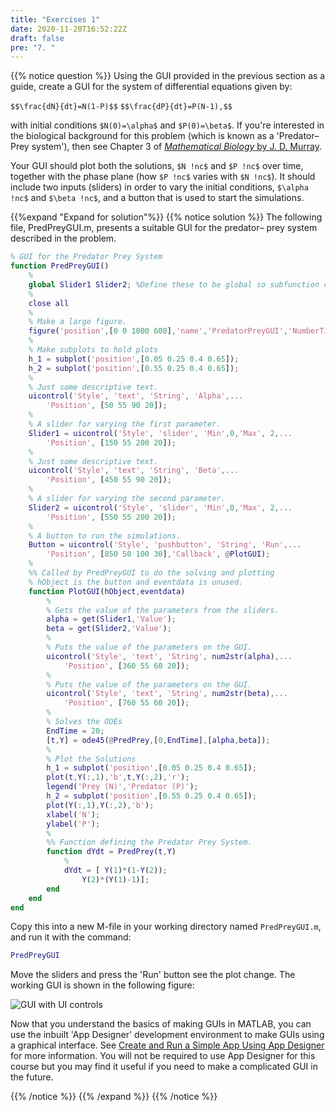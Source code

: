 ```yaml
---
title: "Exercises 1"
date: 2020-11-20T16:52:22Z
draft: false
pre: "7. "
---
```


{{% notice question %}}
Using the GUI provided in the previous section as a guide, create a GUI for the system of differential equations given by:

`$$\frac{dN}{dt}=N(1-P)$$`
`$$\frac{dP}{dt}=P(N-1),$$`

with initial conditions `$N(0)=\alpha$` and `$P(0)=\beta$`.
If you're interested in the biological background for this problem (which is known as a 'Predator–Prey system'), then see Chapter 3 of [*Mathematical Biology* by J. D. Murray](http://solo.bodleian.ox.ac.uk/permalink/f/n28kah/oxfaleph021829964).

Your GUI should plot both the solutions, `$N !nc$` and `$P !nc$` over time, together with the phase plane (how `$P !nc$` varies with `$N !nc$`).
It should include two inputs (sliders) in order to vary the initial conditions, `$\alpha !nc$` and `$\beta !nc$`, and a button that is used to start the simulations.

{{%expand "Expand for solution"%}}
{{% notice solution %}}
The following file, PredPreyGUI.m, presents a suitable GUI for the predator– prey system described in the problem.

```matlab
% GUI for the Predator Prey System
function PredPreyGUI()
    %
    global Slider1 Slider2; %Define these to be global so subfunction can see slider
    %
    close all
    %
    % Make a large figure.
    figure('position',[0 0 1000 600],'name','PredatorPreyGUI','NumberTitle','off');
    %
    % Make subplots to hold plots
    h_1 = subplot('position',[0.05 0.25 0.4 0.65]);
    h_2 = subplot('position',[0.55 0.25 0.4 0.65]);
    %
    % Just some descriptive text.
    uicontrol('Style', 'text', 'String', 'Alpha',...
        'Position', [50 55 90 20]);
    %
    % A slider for varying the first parameter.
    Slider1 = uicontrol('Style', 'slider', 'Min',0,'Max', 2,...
        'Position', [150 55 200 20]);
    %
    % Just some descriptive text.
    uicontrol('Style', 'text', 'String', 'Beta',...
        'Position', [450 55 90 20]);
    %
    % A slider for varying the second parameter.
    Slider2 = uicontrol('Style', 'slider', 'Min',0,'Max', 2,...
        'Position', [550 55 200 20]);
    %
    % A button to run the simulations.
    Button = uicontrol('Style', 'pushbutton', 'String', 'Run',...
        'Position', [850 50 100 30],'Callback', @PlotGUI);
    %
    %% Called by PredPreyGUI to do the solving and plotting
    % hObject is the button and eventdata is unused.
    function PlotGUI(hObject,eventdata)
        %
        % Gets the value of the parameters from the sliders.
        alpha = get(Slider1,'Value');
        beta = get(Slider2,'Value');
        %
        % Puts the value of the parameters on the GUI.
        uicontrol('Style', 'text', 'String', num2str(alpha),...
            'Position', [360 55 60 20]);
        %
        % Puts the value of the parameters on the GUI.
        uicontrol('Style', 'text', 'String', num2str(beta),...
            'Position', [760 55 60 20]);
        %
        % Solves the ODEs
        EndTime = 20;
        [t,Y] = ode45(@PredPrey,[0,EndTime],[alpha,beta]);
        %
        % Plot the Solutions
        h_1 = subplot('position',[0.05 0.25 0.4 0.65]);
        plot(t,Y(:,1),'b',t,Y(:,2),'r');
        legend('Prey (N)','Predator (P)');
        h_2 = subplot('position',[0.55 0.25 0.4 0.65]);
        plot(Y(:,1),Y(:,2),'b');
        xlabel('N');
        ylabel('P');
        %
        %% Function defining the Predator Prey System.
        function dYdt = PredPrey(t,Y)
            %
            dYdt = [ Y(1)*(1-Y(2));
                Y(2)*(Y(1)-1)];
        end
    end
end
```

Copy this into a new M-file in your working directory named `PredPreyGUI.m`, and run it with the command:

```matlab
PredPreyGUI
```

Move the sliders and press the 'Run' button see the plot change. The working GUI is shown in the following figure:

![GUI with UI controls](/ScientificComputingInMatlab/images/unit_06/6_07_1.svg?classes=matlab-screenshot)

Now that you understand the basics of making GUIs in MATLAB, you can use the inbuilt 'App Designer' development environment to make GUIs using a graphical interface.
See [Create and Run a Simple App Using App Designer](https://uk.mathworks.com/help/matlab/creating_guis/create-a-simple-app-or-gui-using-app-designer.html) for more information.
You will not be required to use App Designer for this course but you may find it useful if you need to make a complicated GUI in the future.

{{% /notice %}}
{{% /expand %}}
{{% /notice %}}